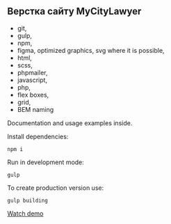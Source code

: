 ## Верстка сайту MyCityLawyer

- git,
- gulp,
- npm,
- figma, optimized graphics, svg where it is possible,
- html,
- scss,
- phpmailer,
- javascript,
- php,
- flex boxes,
- grid,
- BEM naming

Documentation and usage examples inside.

Install dependencies:
```
npm i
```

Run in development mode:
```
gulp
```

To create production version use:
```
gulp building
```

[Watch demo](https://bogdanpavliv.github.io/my-city-lawyer/)